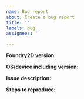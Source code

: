 ```yaml
---
name: Bug report
about: Create a bug report
title: ''
labels: bug
assignees: ''

---
```


<!-- Please search existing issues for potential duplicates before filing yours:
https://github.com/foundry2D/foundry2d/issues?q=is%3Aissue
-->

**Foundry2D version:**
<!-- Specify commit hash if using non-official build. -->


**OS/device including version:**
<!-- Specify GPU model, drivers, and the backend (non-DXR or DXR) if graphics-related. -->


**Issue description:**
<!-- What happened, and what was expected. -->


**Steps to reproduce:**
<!-- If needed, include screenshots by drag and dropping them. -->

